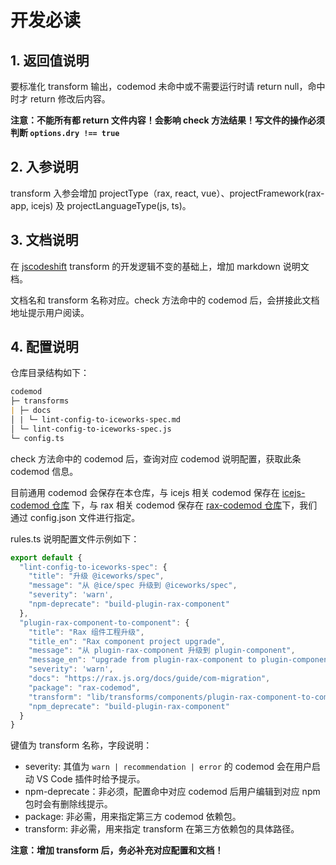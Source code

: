 # 开发必读

## 1. 返回值说明

要标准化 transform 输出，codemod 未命中或不需要运行时请 return null，命中时才 return 修改后内容。

**注意：不能所有都 return 文件内容！会影响 check 方法结果！写文件的操作必须判断 `options.dry !== true`**

## 2. 入参说明

transform 入参会增加 projectType（rax, react, vue）、projectFramework(rax-app, icejs) 及 projectLanguageType(js, ts)。

## 3. 文档说明

在 [jscodeshift](https://www.npmjs.com/package/jscodeshift) transform 的开发逻辑不变的基础上，增加 markdown 说明文档。

文档名和 transform 名称对应。check 方法命中的 codemod 后，会拼接此文档地址提示用户阅读。

## 4. 配置说明

仓库目录结构如下：

```markdown
codemod  
├─ transforms  
| ├─ docs  
│ | └─ lint-config-to-iceworks-spec.md  
│ └─ lint-config-to-iceworks-spec.js  
└─ config.ts
```

check 方法命中的 codemod 后，查询对应 codemod 说明配置，获取此条 codemod 信息。

目前通用 codemod 会保存在本仓库，与 icejs 相关 codemod 保存在 [icejs-codemod 仓库](https://github.com/ice-lab/icejs-codemod) 下，与 rax 相关 codemod 保存在 [rax-codemod 仓库](https://github.com/raxjs/rax-app/tree/master/packages/codemod)下，我们通过 config.json 文件进行指定。

rules.ts 说明配置文件示例如下：

```ts
export default {
  "lint-config-to-iceworks-spec": {
    "title": "升级 @iceworks/spec",
    "message": "从 @ice/spec 升级到 @iceworks/spec",
    "severity": 'warn',
    "npm-deprecate": "build-plugin-rax-component"
  },
  "plugin-rax-component-to-component": {
    "title": "Rax 组件工程升级",
    "title_en": "Rax component project upgrade",
    "message": "从 plugin-rax-component 升级到 plugin-component",
    "message_en": "upgrade from plugin-rax-component to plugin-component",
    "severity": 'warn',
    "docs": "https://rax.js.org/docs/guide/com-migration",
    "package": "rax-codemod",
    "transform": "lib/transforms/components/plugin-rax-component-to-component.js",
    "npm_deprecate": "build-plugin-rax-component"
  }
}
```

键值为 transform 名称，字段说明：

- severity: 其值为 `warn | recommendation | error` 的 codemod 会在用户启动 VS Code 插件时给予提示。
- npm-deprecate：非必须，配置命中对应 codemod 后用户编辑到对应 npm 包时会有删除线提示。
- package: 非必需，用来指定第三方 codemod 依赖包。
- transform: 非必需，用来指定 transform 在第三方依赖包的具体路径。

**注意：增加 transform 后，务必补充对应配置和文档！**
